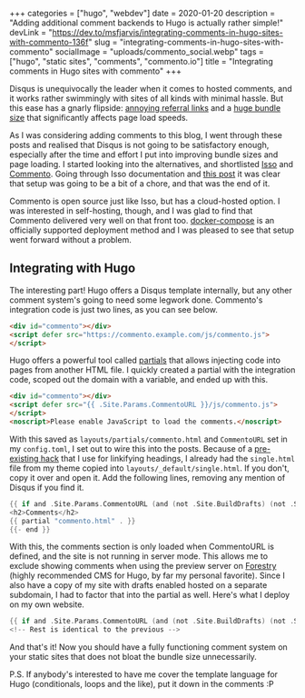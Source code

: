 +++
categories = ["hugo", "webdev"]
date = 2020-01-20
description = "Adding additional comment backends to Hugo is actually rather simple!"
devLink = "https://dev.to/msfjarvis/integrating-comments-in-hugo-sites-with-commento-136f"
slug = "integrating-comments-in-hugo-sites-with-commento"
socialImage = "uploads/commento_social.webp"
tags = ["hugo", "static sites", "comments", "commento.io"]
title = "Integrating comments in Hugo sites with commento"
+++

Disqus is unequivocally the leader when it comes to hosted comments, and it works rather swimmingly with sites of all kinds with minimal hassle. But this ease has a gnarly flipside: [annoying referral links](https://stiobhart.net/2017-02-21-disqusting/) and a [huge bundle size](https://victorzhou.com/blog/replacing-disqus/) that significantly affects page load speeds.

As I was considering adding comments to this blog, I went through these posts and realised that Disqus is not going to be satisfactory enough, especially after the time and effort I put into improving bundle sizes and page loading. I started looking into the alternatives, and shortlisted [Isso](https://posativ.org/isso) and [Commento](https://commento.io/). Going through Isso documentation and [this post](https://stiobhart.net/2017-02-24-isso-comments/) it was clear that setup was going to be a bit of a chore, and that was the end of it.

Commento is open source just like Isso, but has a cloud-hosted option. I was interested in self-hosting, though, and I was glad to find that Commento delivered very well on that front too. [docker-compose](https://docs.commento.io/installation/self-hosting/on-your-server/docker.html#with-docker-compose) is an officially supported deployment method and I was pleased to see that setup went forward without a problem.

## Integrating with Hugo

The interesting part! Hugo offers a Disqus template internally, but any other comment system's going to need some legwork done. Commento's integration code is just two lines, as you can see below.

```html
<div id="commento"></div>
<script defer src="https://commento.example.com/js/commento.js">
</script>
```

Hugo offers a powerful tool called [partials](https://gohugo.io/templates/partials/#use-partials-in-your-templates) that allows injecting code into pages from another HTML file. I quickly created a partial with the integration code, scoped out the domain with a variable, and ended up with this.

```html
<div id="commento"></div>
<script defer src="{{ .Site.Params.CommentoURL }}/js/commento.js">
</script>
<noscript>Please enable JavaScript to load the comments.</noscript>
```

With this saved as `layouts/partials/commento.html` and `CommentoURL` set in my `config.toml`, I set out to wire this into the posts. Because of a [pre-existing hack](https://github.com/msfjarvis/msfjarvis.dev/commit/5447bb36258934d6a5bc86be99ef91a9eeb9eb17) that I use for linkifying headings, I already had  the `single.html` file from my theme copied into `layouts/_default/single.html`. If you don't, copy it over and open it. Add the following lines, removing any mention of Disqus if you find it.

```go
{{ if and .Site.Params.CommentoURL (and (not .Site.BuildDrafts) (not .Site.IsServer)) -}}
<h2>Comments</h2>
{{ partial "commento.html" . }}
{{- end }}
```

With this, the comments section is only loaded when CommentoURL is defined, and the site is not running in server mode. This allows me to exclude showing comments when using the preview server on [Forestry](https://forestry.io) (highly recommended CMS for Hugo, by far my personal favorite). Since I also have a copy of my site with drafts enabled hosted on a separate subdomain, I had to factor that into the partial as well. Here's what I deploy on my own website.

```go
{{ if and .Site.Params.CommentoURL (and (not .Site.BuildDrafts) (not .Site.IsServer)) -}}
<!-- Rest is identical to the previous -->
```

And that's it! Now you should have a fully functioning comment system on your static sites that does not bloat the bundle size unnecessarily.

P.S. If anybody's interested to have me cover the template language for Hugo (conditionals, loops and the like), put it down in the comments :P
